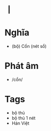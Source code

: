 # 丨

# Nghĩa
* (bộ) Cổn (nét sổ)

# Phát âm
* /cổn/

# Tags
* bộ thủ
*  bộ thủ 1 nét
*  Hán Việt

<script>window.HANZI_FIELD='丨';</script>
